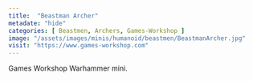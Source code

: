 ```yaml
---
title:  "Beastman Archer"
metadate: "hide"
categories: [ Beastmen, Archers, Games-Workshop ]
image: "/assets/images/minis/humanoid/beastmen/BeastmanArcher.jpg"
visit: "https://www.games-workshop.com"
---
```

Games Workshop Warhammer mini.